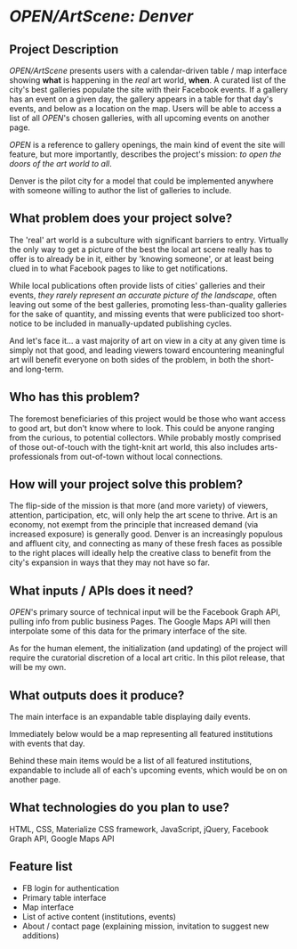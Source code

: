 # *OPEN/ArtScene: Denver*

## Project Description

*OPEN/ArtScene* presents users with a calendar-driven table / map interface showing **what** is happening in the *real* art world, **when**. A curated list of the city's best galleries populate the site with their Facebook events. If a gallery has an event on a given day, the gallery appears in a table for that day's events, and below as a location on the map. Users will be able to access a list of all *OPEN*'s chosen galleries, with all upcoming events on another page.

*OPEN* is a reference to gallery openings, the main kind of event the site will feature, but more importantly, describes the project's mission: *to open the doors of the art world to all*.

Denver is the pilot city for a model that could be implemented anywhere with someone willing to author the list of galleries to include.


## What problem does your project solve?
The 'real' art world is a subculture with significant barriers to entry. Virtually the only way to get a picture of the best the local art scene really has to offer is to already be in it, either by 'knowing someone', or at least being clued in to what Facebook pages to like to get notifications.

While local publications often provide lists of cities' galleries and their events, *they rarely represent an accurate picture of the landscape*, often leaving out some of the best galleries, promoting less-than-quality galleries for the sake of quantity, and missing events that were publicized too short-notice to be included in manually-updated publishing cycles.

And let's face it... a vast majority of art on view in a city at any given time is simply not that good, and leading viewers toward encountering meaningful art will benefit everyone on both sides of the problem, in both the short- and long-term.

## Who has this problem?
The foremost beneficiaries of this project would be those who want access to good art, but don't know where to look. This could be anyone ranging from the curious, to potential collectors. While probably mostly comprised of those out-of-touch with the tight-knit art world, this also includes arts-professionals from out-of-town without local connections.

## How will your project solve this problem?
The flip-side of the mission is that more (and more variety) of viewers, attention, participation, etc, will only help the art scene to thrive. Art is an economy, not exempt from the principle that increased demand (via increased exposure) is generally good. Denver is an increasingly populous and affluent city, and connecting as many of these fresh faces as possible to the right places will ideally help the creative class to benefit from the city's expansion in ways that they may not have so far.

## What inputs / APIs does it need?
*OPEN*'s primary source of technical input will be the Facebook Graph API, pulling info from public business Pages. The Google Maps API will then interpolate some of this data for the primary interface of the site.

As for the human element, the initialization (and updating) of the project will require the curatorial discretion of a local art critic. In this pilot release, that will be my own.

## What outputs does it produce?
The main interface is an expandable table displaying daily events.

Immediately below would be a map representing all featured institutions with events that day.

Behind these main items would be a list of all featured institutions, expandable to include all of each's upcoming events, which would be on on another page.

## What technologies do you plan to use?
HTML, CSS, Materialize CSS framework, JavaScript, jQuery, Facebook Graph API, Google Maps API

## Feature list
* FB login for authentication
* Primary table interface
* Map interface
* List of active content (institutions, events)
* About / contact page (explaining mission, invitation to suggest new additions)
